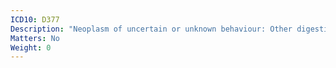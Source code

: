 ```yaml
---
ICD10: D377
Description: "Neoplasm of uncertain or unknown behaviour: Other digestive organs"
Matters: No
Weight: 0
---
```

